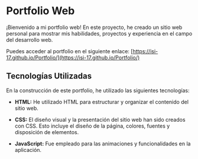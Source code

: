 # Portfolio Web

¡Bienvenido a mi portfolio web! En este proyecto, he creado un sitio web personal para mostrar mis habilidades, proyectos y experiencia en el campo del desarrollo web. 

Puedes acceder al portfolio en el siguiente enlace: [https://isi-17.github.io/Portfolio/](https://isi-17.github.io/Portfolio/)

## Tecnologías Utilizadas

En la construcción de este portfolio, he utilizado las siguientes tecnologías:

- **HTML:** He utilizado HTML para estructurar y organizar el contenido del sitio web.

- **CSS:** El diseño visual y la presentación del sitio web han sido creados con CSS. Esto incluye el diseño de la página, colores, fuentes y disposición de elementos.

- **JavaScript:** Fue empleado para las animaciones y funcionalidades en la aplicación.

